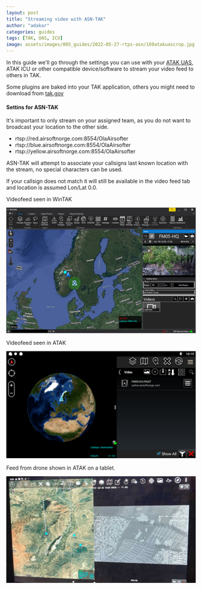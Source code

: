 ```yaml
---
layout: post
title: "Streaming video with ASN-TAK"
author: "adakar"
categories: guides
tags: [TAK, UAS, ICU]
image: assets/images/005_guides/2022-05-27-rtps-asn/169atakuascrop.jpg
---
```


In this guide we'll go through the settings you can use with your [ATAK UAS](https://www.civtak.org/2021/09/22/uas-tool-now-publicly-available/), ATAK ICU or other compatible device/software to stream your video feed to others in TAK.

Some plugins are baked into your TAK application, others you might need to download from [tak.gov](https://tak.gov/)


#### Settins for ASN-TAK

It's important to only stream on your assigned team, as you do not want to broadcast your location to the other side.

* rtsp://red.airsoftnorge.com:8554/OlaAirsofter
* rtsp://blue.airsoftnorge.com:8554/OlaAirsofter
* rtsp://yellow.airsoftnorge.com:8554/OlaAirsofter

ASN-TAK will attempt to associate your callsigns last known location with the stream, no special characters can be used.

If your callsign does not match it will still be available in the video feed tab and location is assumed Lon/Lat 0.0.


Videofeed seen in WinTAK
<div class="image-thumbnail">
	<a href="/assets/images/005_guides/2022-05-27-rtps-asn/wintak-stream.png">
		<img src="/assets/images/005_guides/2022-05-27-rtps-asn/wintak-stream.png" width="640"/>
	</a>
</div>

Videofeed seen in ATAK
<div class="image-thumbnail">
	<a href="/assets/images/005_guides/2022-05-27-rtps-asn/atak-video.png">
		<img src="/assets/images/005_guides/2022-05-27-rtps-asn/atak-video.png" width="640"/>
	</a>
</div>

Feed from drone shown in ATAK on a tablet.
<div class="image-thumbnail">
	<a href="/assets/images/005_guides/2022-05-27-rtps-asn/169atakuascrop.jpg">
		<img src="/assets/images/005_guides/2022-05-27-rtps-asn/169atakuascrop.jpg" width="640"/>
	</a>
</div>

